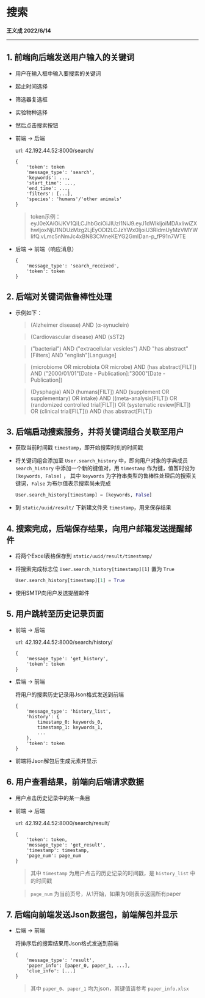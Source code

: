 # 搜索

**王义成 2022/6/14**

---

## 1. 前端向后端发送用户输入的关键词

* 用户在输入框中输入要搜索的关键词

* 起止时间选择

* 筛选器复选框

* 实验物种选择

* 然后点击搜索按钮

* 前端 -> 后端

    url: 42.192.44.52:8000/search/

    ```
    {
        'token': token
        'message_type': 'search', 
        'keywords': ..., 
        'start_time': ..., 
        'end_time': ..., 
        'filters': [...], 
        'species': 'humans'/'other animals'
    }
    ```

    > token示例：eyJ0eXAiOiJKV1QiLCJhbGciOiJIUzI1NiJ9.eyJ1dWlkIjoiMDAxIiwiZXhwIjoxNjU1NDUzMzg2LjEyODI2LCJzYWx0IjoiU3RldmUyMzVMYWIifQ.vLmc5nNmJc4xBN83CMneKEYG2GmIDan-p_fP91n7WTE

* 后端 -> 前端（响应消息）
    
    ```
    {   
        'message_type': 'search_received',
        'token': token
    }
    ```

## 2. 后端对关键词做鲁棒性处理

* 示例如下：
    > (Alzheimer disease) AND (α-synuclein)

    > (Cardiovascular disease) AND (sST2)

    > ("bacterial") AND ("extracellular vesicles") AND "has abstract"[Filters] AND "english"[Language]

    > (microbiome OR microbiota OR microbe) AND (has abstract[FILT]) AND ("2000/01/01"[Date - Publication]:"3000"[Date - Publication])

    > (Dysphagia) AND (humans[FILT]) AND (supplement OR supplementary) OR intake) AND ((meta-analysis[FILT]) OR (randomized controlled trial[FILT]) OR (systematic review[FILT]) OR (clinical trial[FILT])) AND (has abstract[FILT])

## 3. 后端启动搜索服务，并将关键词组合关联至用户

* 获取当前时间戳 ```timestamp```，即开始搜索时刻的时间戳

* 将关键词组合添加至 ```User.search_history``` 中，即向用户对象的字典成员 ```search_history``` 中添加一个新的键值对，用 ```timestamp``` 作为键，值暂时设为 ```[keywords, False]``` ， 其中 ```keywords``` 为字符串类型的鲁棒性处理后的搜索关键词，```False``` 为布尔值表示搜索尚未完成

    ```python
    User.search_history[timestamp] = [keywords, False]
    ```

* 到 ```static/uuid/result/``` 下新建文件夹 ```timestamp```，用来保存结果

## 4. 搜索完成，后端保存结果，向用户邮箱发送提醒邮件

* 将两个Excel表格保存到 ```static/uuid/result/timestamp/``` 

* 将搜索完成标志位 ```User.search_history[timestamp][1]``` 置为 ```True```

    ```python
    User.search_history[timestamp][1] = True
    ```

* 使用SMTP向用户发送提醒邮件

## 5. 用户跳转至历史记录页面

* 前端 -> 后端

    url: 42.192.44.52:8000/search/history/

    ```
    {
        'message_type': 'get_history',
        'token': token
    }
    ```

* 后端 -> 前端

    将用户的搜索历史记录用Json格式发送到前端

    ```
    {   
        'message_type': 'history_list',
        'history': {
            timestamp_0: keywords_0,
            timestamp_1: keywords_1,
            ...
        },
        'token': token
    }
    ```

* 前端将Json解包后生成元素并显示

## 6. 用户查看结果，前端向后端请求数据

* 用户点击历史记录中的某一条目

* 前端 -> 后端
    
    url: 42.192.44.52:8000/search/result/

    ```
    {
        'token': token,
        'message_type': 'get_result',
        'timestamp': timestamp,
        'page_num': page_num
    }
    ```

    > 其中 ```timestamp``` 为用户点击的历史记录的时间戳，是 ```history_list``` 中的时间戳

    > ```page_num``` 为当前页号，从1开始，如果为0则表示返回所有paper

## 7. 后端向前端发送Json数据包，前端解包并显示

* 后端 -> 前端
    
    将排序后的搜索结果用Json格式发送到前端

    ```
    {   
        'message_type': 'result',
        'paper_info': [paper_0, paper_1, ...],
        'clue_info': [...]
    }
    ```

    > 其中 ```paper_0```、```paper_1``` 均为json，其键值请参考 ```paper_info.xlsx```
